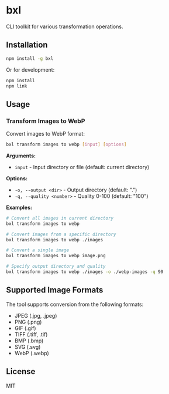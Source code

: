 # bxl

CLI toolkit for various transformation operations.

## Installation

```bash
npm install -g bxl
```

Or for development:

```bash
npm install
npm link
```

## Usage

### Transform Images to WebP

Convert images to WebP format:

```bash
bxl transform images to webp [input] [options]
```

**Arguments:**

- `input` - Input directory or file (default: current directory)

**Options:**

- `-o, --output <dir>` - Output directory (default: ".")
- `-q, --quality <number>` - Quality 0-100 (default: "100")

**Examples:**

```bash
# Convert all images in current directory
bxl transform images to webp

# Convert images from a specific directory
bxl transform images to webp ./images

# Convert a single image
bxl transform images to webp image.png

# Specify output directory and quality
bxl transform images to webp ./images -o ./webp-images -q 90
```

## Supported Image Formats

The tool supports conversion from the following formats:

- JPEG (.jpg, .jpeg)
- PNG (.png)
- GIF (.gif)
- TIFF (.tiff, .tif)
- BMP (.bmp)
- SVG (.svg)
- WebP (.webp)

## License

MIT
